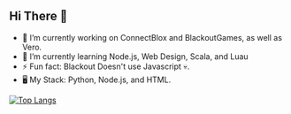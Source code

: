 ## Hi There 👋

- 🔭 I’m currently working on ConnectBlox and BlackoutGames, as well as Vero.
- 🌱 I’m currently learning Node.js, Web Design, Scala, and Luau
- ⚡ Fun fact: Blackout Doesn't use Javascript 💀.
- 🖥 My Stack: Python, Node.js, and HTML.
  
[![Top Langs](https://github-readme-stats.vercel.app/api/?username=dotlyhiyou&theme=dark)](https://github.com/dotlyhiyou)
